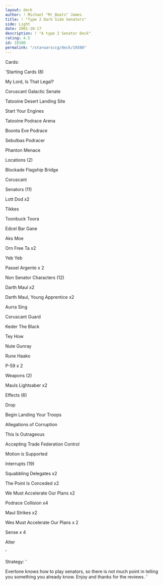 ```yaml
---
layout: deck
author: ! Michael "Mr_Beats" James
title: ! "Type 2 Dark Side Senators"
side: Light
date: 2001-10-17
description: ! "A type 2 Senator Deck"
rating: 4.5
id: 19380
permalink: "/starwarsccg/deck/19380"
---
```

Cards: 

'Starting Cards (8) 

My Lord, Is That Legal? 

Coruscant Galactic Senate 

Tatooine Desert Landing Site 

Start Your Engines 

Tatooine Podrace Arena 

Boonta Eve Podrace 

Sebulbas Podracer 

Phanton Menace 


Locations (2) 

Blockade Flagship Bridge 

Coruscant 


Senators (11) 

Lott Dod x2 

Tikkes 

Toonbuck Toora 

Edcel Bar Gane 

Aks Moe 

Orn Free Ta x2 

Yeb Yeb 

Passel Argente x 2


Non Senator Characters (12) 

Darth Maul x2 

Darth Maul, Young Apprentice x2 

Aurra Sing 

Coruscant Guard 

Keder The Black 

Tey How 

Nute Gunray 

Rune Haako 

P-59 x 2 


Weapons (2) 

Mauls Lightsaber x2 


Effects (6) 

Drop 

Begin Landing Your Troops 

Allegations of Corruption 

This Is Outrageous 

Accepting Trade Federation Control 

Motion is Supported 


Interrupts (19) 

Squabbling Delegates x2 

The Point Is Conceded x2 

We Must Accelerate Our Plans x2 

Podrace Collision x4

Maul Strikes x2 

Wes Must Accelerate Our Plans x 2  

Sense x 4 

Alter 

'

Strategy: '

Evertone knows how to play senators, so there is not much point in telling you something you already know.  Enjoy and thanks for the reviews. '
